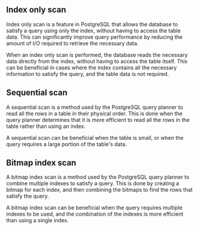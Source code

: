 ## Index only scan
Index only scan is a feature in PostgreSQL that allows the database 
to satisfy a query using only the index, without having to 
access the table data. This can significantly improve query 
performance by reducing the amount of I/O required to retrieve the necessary data.

When an index only scan is performed, the database reads the 
necessary data directly from the index, without having to access 
the table itself. This can be beneficial in cases where the index 
contains all the necessary information to satisfy the query, 
and the table data is not required.

## Sequential scan
A sequential scan is a method used by the PostgreSQL query planner
to read all the rows in a table in their physical order. This
is done when the query planner determines that it is more efficient
to read all the rows in the table rather than using an index.

A sequential scan can be beneficial when the table is small,
or when the query requires a large portion of the table's data.

## Bitmap index scan
A bitmap index scan is a method used by the PostgreSQL query planner
to combine multiple indexes to satisfy a query. This is done by
creating a bitmap for each index, and then combining the bitmaps
to find the rows that satisfy the query.

A bitmap index scan can be beneficial when the query requires
multiple indexes to be used, and the combination of the indexes
is more efficient than using a single index.


